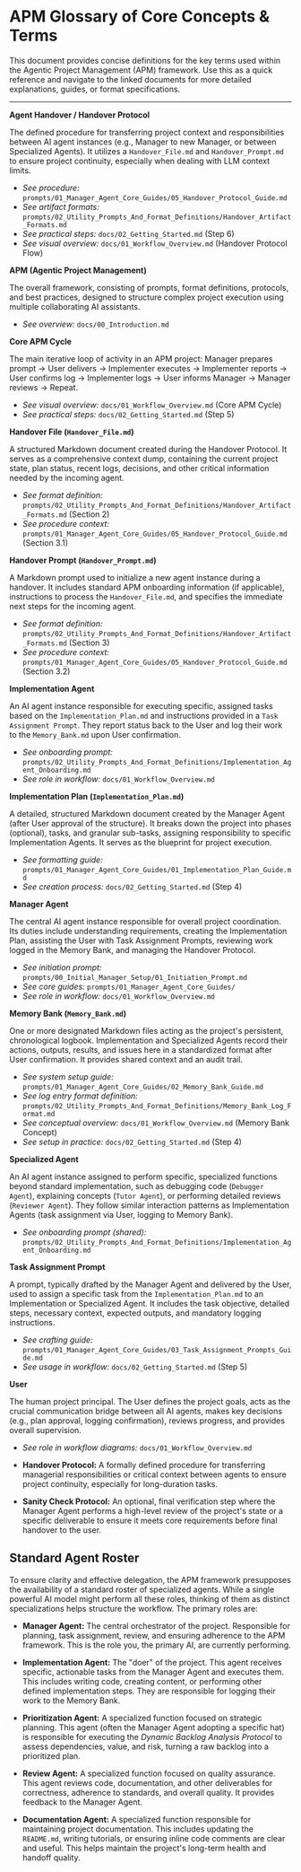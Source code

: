 # APM Glossary of Core Concepts & Terms

This document provides concise definitions for the key terms used within the Agentic Project Management (APM) framework. Use this as a quick reference and navigate to the linked documents for more detailed explanations, guides, or format specifications.

---

**Agent Handover / Handover Protocol**

The defined procedure for transferring project context and responsibilities between AI agent instances (e.g., Manager to new Manager, or between Specialized Agents). It utilizes a `Handover_File.md` and `Handover_Prompt.md` to ensure project continuity, especially when dealing with LLM context limits.
*   *See procedure:* `prompts/01_Manager_Agent_Core_Guides/05_Handover_Protocol_Guide.md`
*   *See artifact formats:* `prompts/02_Utility_Prompts_And_Format_Definitions/Handover_Artifact_Formats.md`
*   *See practical steps:* `docs/02_Getting_Started.md` (Step 6)
*   *See visual overview:* `docs/01_Workflow_Overview.md` (Handover Protocol Flow)

**APM (Agentic Project Management)**

The overall framework, consisting of prompts, format definitions, protocols, and best practices, designed to structure complex project execution using multiple collaborating AI assistants.
*   *See overview:* `docs/00_Introduction.md`

**Core APM Cycle**

The main iterative loop of activity in an APM project: Manager prepares prompt -> User delivers -> Implementer executes -> Implementer reports -> User confirms log -> Implementer logs -> User informs Manager -> Manager reviews -> Repeat.
*   *See visual overview:* `docs/01_Workflow_Overview.md` (Core APM Cycle)
*   *See practical steps:* `docs/02_Getting_Started.md` (Step 5)

**Handover File (`Handover_File.md`)**

A structured Markdown document created during the Handover Protocol. It serves as a comprehensive context dump, containing the current project state, plan status, recent logs, decisions, and other critical information needed by the incoming agent.
*   *See format definition:* `prompts/02_Utility_Prompts_And_Format_Definitions/Handover_Artifact_Formats.md` (Section 2)
*   *See procedure context:* `prompts/01_Manager_Agent_Core_Guides/05_Handover_Protocol_Guide.md` (Section 3.1)

**Handover Prompt (`Handover_Prompt.md`)**

A Markdown prompt used to initialize a new agent instance during a handover. It includes standard APM onboarding information (if applicable), instructions to process the `Handover_File.md`, and specifies the immediate next steps for the incoming agent.
*   *See format definition:* `prompts/02_Utility_Prompts_And_Format_Definitions/Handover_Artifact_Formats.md` (Section 3)
*   *See procedure context:* `prompts/01_Manager_Agent_Core_Guides/05_Handover_Protocol_Guide.md` (Section 3.2)

**Implementation Agent**

An AI agent instance responsible for executing specific, assigned tasks based on the `Implementation_Plan.md` and instructions provided in a `Task Assignment Prompt`. They report status back to the User and log their work to the `Memory_Bank.md` upon User confirmation.
*   *See onboarding prompt:* `prompts/02_Utility_Prompts_And_Format_Definitions/Implementation_Agent_Onboarding.md`
*   *See role in workflow:* `docs/01_Workflow_Overview.md`

**Implementation Plan (`Implementation_Plan.md`)**

A detailed, structured Markdown document created by the Manager Agent (after User approval of the structure). It breaks down the project into phases (optional), tasks, and granular sub-tasks, assigning responsibility to specific Implementation Agents. It serves as the blueprint for project execution.
*   *See formatting guide:* `prompts/01_Manager_Agent_Core_Guides/01_Implementation_Plan_Guide.md`
*   *See creation process:* `docs/02_Getting_Started.md` (Step 4)

**Manager Agent**

The central AI agent instance responsible for overall project coordination. Its duties include understanding requirements, creating the Implementation Plan, assisting the User with Task Assignment Prompts, reviewing work logged in the Memory Bank, and managing the Handover Protocol.
*   *See initiation prompt:* `prompts/00_Initial_Manager_Setup/01_Initiation_Prompt.md`
*   *See core guides:* `prompts/01_Manager_Agent_Core_Guides/`
*   *See role in workflow:* `docs/01_Workflow_Overview.md`

**Memory Bank (`Memory_Bank.md`)**

One or more designated Markdown files acting as the project's persistent, chronological logbook. Implementation and Specialized Agents record their actions, outputs, results, and issues here in a standardized format after User confirmation. It provides shared context and an audit trail.
*   *See system setup guide:* `prompts/01_Manager_Agent_Core_Guides/02_Memory_Bank_Guide.md`
*   *See log entry format definition:* `prompts/02_Utility_Prompts_And_Format_Definitions/Memory_Bank_Log_Format.md`
*   *See conceptual overview:* `docs/01_Workflow_Overview.md` (Memory Bank Concept)
*   *See setup in practice:* `docs/02_Getting_Started.md` (Step 4)

**Specialized Agent**

An AI agent instance assigned to perform specific, specialized functions beyond standard implementation, such as debugging code (`Debugger Agent`), explaining concepts (`Tutor Agent`), or performing detailed reviews (`Reviewer Agent`). They follow similar interaction patterns as Implementation Agents (task assignment via User, logging to Memory Bank).
*   *See onboarding prompt (shared):* `prompts/02_Utility_Prompts_And_Format_Definitions/Implementation_Agent_Onboarding.md`

**Task Assignment Prompt**

A prompt, typically drafted by the Manager Agent and delivered by the User, used to assign a specific task from the `Implementation_Plan.md` to an Implementation or Specialized Agent. It includes the task objective, detailed steps, necessary context, expected outputs, and mandatory logging instructions.
*   *See crafting guide:* `prompts/01_Manager_Agent_Core_Guides/03_Task_Assignment_Prompts_Guide.md`
*   *See usage in workflow:* `docs/02_Getting_Started.md` (Step 5)

**User**

The human project principal. The User defines the project goals, acts as the crucial communication bridge between all AI agents, makes key decisions (e.g., plan approval, logging confirmation), reviews progress, and provides overall supervision.
*   *See role in workflow diagrams:* `docs/01_Workflow_Overview.md`

*   **Handover Protocol:** A formally defined procedure for transferring managerial responsibilities or critical context between agents to ensure project continuity, especially for long-duration tasks.

*   **Sanity Check Protocol:** An optional, final verification step where the Manager Agent performs a high-level review of the project's state or a specific deliverable to ensure it meets core requirements before final handover to the user.

## Standard Agent Roster

To ensure clarity and effective delegation, the APM framework presupposes the availability of a standard roster of specialized agents. While a single powerful AI model might perform all these roles, thinking of them as distinct specializations helps structure the workflow. The primary roles are:

*   **Manager Agent:** The central orchestrator of the project. Responsible for planning, task assignment, review, and ensuring adherence to the APM framework. This is the role you, the primary AI, are currently performing.

*   **Implementation Agent:** The "doer" of the project. This agent receives specific, actionable tasks from the Manager Agent and executes them. This includes writing code, creating content, or performing other defined implementation steps. They are responsible for logging their work to the Memory Bank.

*   **Prioritization Agent:** A specialized function focused on strategic planning. This agent (often the Manager Agent adopting a specific hat) is responsible for executing the *Dynamic Backlog Analysis Protocol* to assess dependencies, value, and risk, turning a raw backlog into a prioritized plan.

*   **Review Agent:** A specialized function focused on quality assurance. This agent reviews code, documentation, and other deliverables for correctness, adherence to standards, and overall quality. It provides feedback to the Manager Agent.

*   **Documentation Agent:** A specialized function responsible for maintaining project documentation. This includes updating the `README.md`, writing tutorials, or ensuring inline code comments are clear and useful. This helps maintain the project's long-term health and handoff quality. 